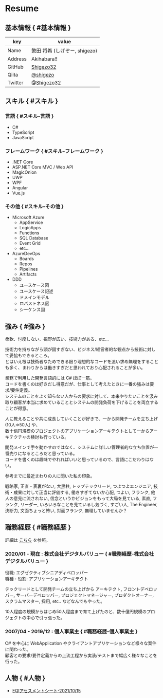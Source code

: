 # Resume

## 基本情報 { #基本情報 }

|key|value|
|---|-----|
|Name|繁田 将希 (しげぞー, shigezo)|
|Address|Akihabara!!|
|GitHub|[Shigezo32](https://github.com/Shigezo32)|
|Qiita|[@shigezo](https://qiita.com/shigezo)|
|Twitter|[@Shigezo32](https://twitter.com/Shigezo32)|

## スキル { #スキル }

### 言語 { #スキル-言語 }

* C#
* TypeScript
* JavaScript

### フレームワーク { #スキル-フレームワーク }

* .NET Core
* ASP.NET Core MVC / Web API
* MagicOnion
* UWP
* WPF
* Angular
* Vue.js

### その他 { #スキル-その他 }

* Microsoft Azure
    * AppService
    * LogicApps
    * Functions
    * SQL Database
    * Event Grid
    * etc...
* AzureDevOps
    * Boards
    * Repos
    * Pipelines
    * Artifacts
* DDD
    * ユースケース図
    * ユースケース記述
    * ドメインモデル
    * ロバストネス図
    * シーケンス図

## 強み { #強み }

柔軟、忖度しない、視野が広い、技術力がある、etc...  

技術力を持ちながら頭が固すぎない、ビジネス/経営者的な観点から技術に対して妥協もできるところ。  
とはいえ根は技術者なためできる限り理想的なコードを追い求め無理をすることも多く、まわりからは働きすぎだと思われており心配されることが多い。  

業務で利用した開発言語的には C# ほぼ一筋。  
コードを書くのは好きだし得意だが、仕事として考えたときに一番の強みは要求/要件定義。  
システムのことをよく知らない人からの要求に対して、本来やりたいことを汲み取り顧客が本当に求めていることとシステムの開発負荷を下げることを両立することが得意。  

人に教えることや共に成長していくことが好きで、一から開発チームを立ち上げ (10人⇒50人) や、  
数十億円規模のプロジェクトのアプリケーションアーキテクトとして一からアーキテクチャの検討も行っている。  

開発メインで手を動かすのではなく、システムに詳しい管理者的な立ち位置が一番売りになるところだと思っている。  
コードを書くのは趣味でやれればいいと思っているので、言語にこだわりはない。  

参考までに最近まわりの人に聞いた私の印象。  

戦略家, 正直・表裏がない, 大黒柱, トップテックリード, つよつよエンジニア, 技術・成果に対して正当に評価する, 働きすぎてないか心配, つよい, フランク, 他人の意見に流されない, 信念というかビジョンをもって大局を見ている, 素直, フランク, リーダー, いろいろなことを見ているし気づく, すごい人, The Engineer, 決断力, 文面ちょっと怖い, 対面フランク, 無理していませんか？  

## 職務経歴 { #職務経歴 }

詳細は [こちら](./職務経歴詳細/) を参照。  

### 2020/01 - 現在 : 株式会社デジタルバリュー { #職務経歴-株式会社デジタルバリュー }

役職: エグゼクティブシニアディベロッパー  
職種・役割: アプリケーションアーキテクト  

テックリードとして開発チームの立ち上げから アーキテクト, フロントデベロッパー, サーバーデベロッパー, プロジェクトマネージャー, プロダクトオーナー, スクラムマスター, 採用, etc.. などなんでもやった。  

10人程度の規模からはじめ50人程度まで育て上げたのと、数十億円規模のプロジェクトの中心で引っ張った。  

### 2007/04 - 2019/12 : 個人事業主 { #職務経歴-個人事業主 }

C# を中心に WebApplication やクライアントアプリケーションなど様々な案件に関わった。  
顧客との要求/要件定義からの上流工程から実装/テストまで幅広く様々なことを行った。  

## 人物 { #人物 }

* [EQIアセスメントシート-2021/10/15](../リーダーシップ研修/20211015_EQIアセスメントシート.pdf)
